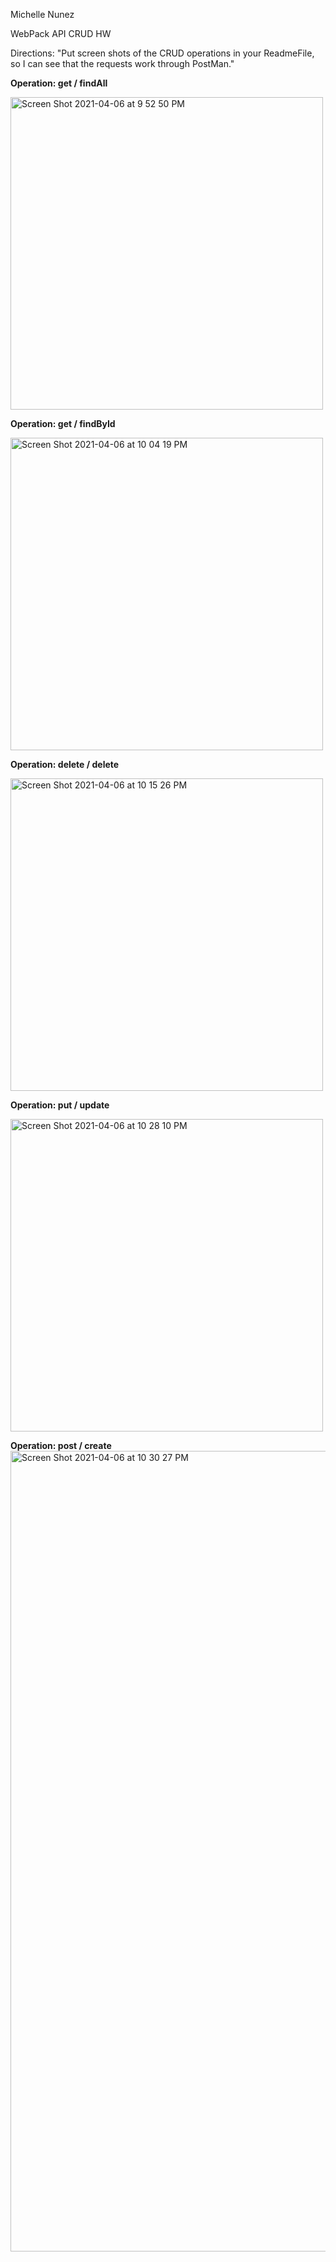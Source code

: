 Michelle Nunez

WebPack API CRUD HW

Directions: "Put screen shots of the CRUD operations in your ReadmeFile, so I can see that the requests work through PostMan."

**Operation: get / findAll**

<img width="500" alt="Screen Shot 2021-04-06 at 9 52 50 PM" src="https://user-images.githubusercontent.com/56059162/113799206-a225ca80-9722-11eb-92f4-0db276ee7168.png">

**Operation: get / findById**

<img width="500" alt="Screen Shot 2021-04-06 at 10 04 19 PM" src="https://user-images.githubusercontent.com/56059162/113800047-3cd2d900-9724-11eb-839e-ddce8dace7ce.png">

**Operation: delete / delete**

<img width="500" alt="Screen Shot 2021-04-06 at 10 15 26 PM" src="https://user-images.githubusercontent.com/56059162/113800910-cb942580-9725-11eb-8c0e-a2912f84383c.png">

**Operation: put / update**

<img width="500" alt="Screen Shot 2021-04-06 at 10 28 10 PM" src="https://user-images.githubusercontent.com/56059162/113801814-925cb500-9727-11eb-84e2-0b3e6d047a3f.png">

**Operation: post / create**
<img width="1281" alt="Screen Shot 2021-04-06 at 10 30 27 PM" src="https://user-images.githubusercontent.com/56059162/113801979-e5366c80-9727-11eb-91d7-238c5478e6e1.png">
